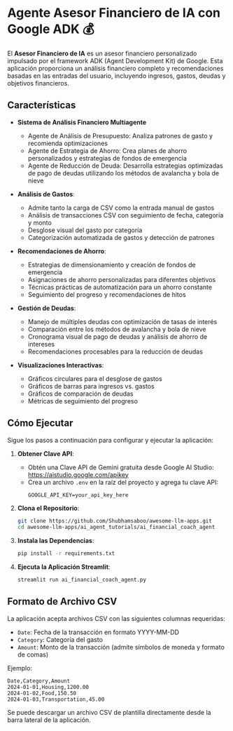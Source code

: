 # Agente Asesor Financiero de IA con Google ADK 💰

El **Asesor Financiero de IA** es un asesor financiero personalizado impulsado por el framework ADK (Agent Development Kit) de Google. Esta aplicación proporciona un análisis financiero completo y recomendaciones basadas en las entradas del usuario, incluyendo ingresos, gastos, deudas y objetivos financieros.

## Características

- **Sistema de Análisis Financiero Multiagente**
    - Agente de Análisis de Presupuesto: Analiza patrones de gasto y recomienda optimizaciones
    - Agente de Estrategia de Ahorro: Crea planes de ahorro personalizados y estrategias de fondos de emergencia
    - Agente de Reducción de Deuda: Desarrolla estrategias optimizadas de pago de deudas utilizando los métodos de avalancha y bola de nieve

- **Análisis de Gastos**:
  - Admite tanto la carga de CSV como la entrada manual de gastos
  - Análisis de transacciones CSV con seguimiento de fecha, categoría y monto
  - Desglose visual del gasto por categoría
  - Categorización automatizada de gastos y detección de patrones

- **Recomendaciones de Ahorro**:
  - Estrategias de dimensionamiento y creación de fondos de emergencia
  - Asignaciones de ahorro personalizadas para diferentes objetivos
  - Técnicas prácticas de automatización para un ahorro constante
  - Seguimiento del progreso y recomendaciones de hitos

- **Gestión de Deudas**:
  - Manejo de múltiples deudas con optimización de tasas de interés
  - Comparación entre los métodos de avalancha y bola de nieve
  - Cronograma visual de pago de deudas y análisis de ahorro de intereses
  - Recomendaciones procesables para la reducción de deudas

- **Visualizaciones Interactivas**:
  - Gráficos circulares para el desglose de gastos
  - Gráficos de barras para ingresos vs. gastos
  - Gráficos de comparación de deudas
  - Métricas de seguimiento del progreso


## Cómo Ejecutar

Sigue los pasos a continuación para configurar y ejecutar la aplicación:

1. **Obtener Clave API**:
   - Obtén una Clave API de Gemini gratuita desde Google AI Studio: https://aistudio.google.com/apikey
   - Crea un archivo `.env` en la raíz del proyecto y agrega tu clave API:
     ```
     GOOGLE_API_KEY=your_api_key_here
     ```

2. **Clona el Repositorio**:
   ```bash
   git clone https://github.com/Shubhamsaboo/awesome-llm-apps.git
   cd awesome-llm-apps/ai_agent_tutorials/ai_financial_coach_agent
   ```

3. **Instala las Dependencias**:
   ```bash
   pip install -r requirements.txt
   ```

4. **Ejecuta la Aplicación Streamlit**:
   ```bash
   streamlit run ai_financial_coach_agent.py
   ```

## Formato de Archivo CSV

La aplicación acepta archivos CSV con las siguientes columnas requeridas:
- `Date`: Fecha de la transacción en formato YYYY-MM-DD
- `Category`: Categoría del gasto
- `Amount`: Monto de la transacción (admite símbolos de moneda y formato de comas)

Ejemplo:
```csv
Date,Category,Amount
2024-01-01,Housing,1200.00
2024-01-02,Food,150.50
2024-01-03,Transportation,45.00
```

Se puede descargar un archivo CSV de plantilla directamente desde la barra lateral de la aplicación.
